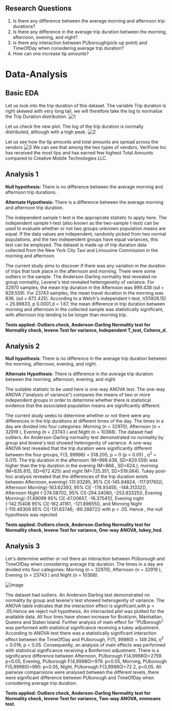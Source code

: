 ## Research Questions
1. Is there any difference between the average morning and afternoon trip durations?
2. Is there any difference in the average trip duration between the morning, afternoon, evening, and night?
3. Is there any interaction between PUborough(pick-up point) and TimeOfDay when considering average trip duration?
4. How can one increase tip amounts?
# Data-Analysis
## Basic EDA
Let us look into the trip duration of this dataset.
The variable Trip duration is right skewed with very long tail. we will therefore take the log to normalise the Trip Duration distribution.
![1](https://user-images.githubusercontent.com/41823726/147149032-c5cea79e-78b1-4dc9-bbfe-7936976441ee.png)

Let us check the new plot. The log of the trip duration is normally distributed, although with a high peak.
![2](https://user-images.githubusercontent.com/41823726/147149135-a03638cb-7b95-46f6-bdf1-5a2a6f54ec58.png)

Let us see how the tip amounts and total amounts are spread across the vendors 
![3](https://user-images.githubusercontent.com/41823726/147149372-79eb7fc3-3d3c-418c-b328-a77de4f984ed.png)
We can see that among the two types of vendors, VeriFone Inc has received the most tips and has earned few highest Total Amounts compared to Creative Mobile Technologies LLC.

## Analysis 1
**Null hypothesis:** There is no difference between the average morning and afternoon trip durations.

**Alternate Hypothesis:** There is a difference between the average morning and afternoon trip duration.

The independent sample t-test is the appropriate statistic to apply here. The independent sample t-test (also known as the two-sample t-test) can be used to evaluate whether or not two groups unknown population means are equal. If the data values are independent, randomly picked from two normal populations, and the two independent groups have equal variances, this test can be employed. The dataset is made up of trip duration data collected from the New York City Taxi and Limousine Commission in the morning and afternoon.

The current study aims to discover if there was any variation in the duration of trips that took place in the afternoon and morning. There were some outliers in the sample. The Anderson-Darling normality test revealed no group normality,  Levene's test revealed heterogeneity of variance. For 32970 samples, the mean trip duration in the Afternoon was 999.438 (sd = 829.559). For 23743 samples, the mean travel duration in the morning was 836. (sd = 672.425). According to a Welch's independent t-test, t(55926.15) = 25.89833, p 0.0001,d = 1.67, the mean difference in trip duration between morning and afternoon in the collected sample was statistically significant,  with afternoon trip tending to be longer than morning trip .

**Tests applied: Outliers check, Anderson-Darling Normality test for Normality check, levene Test for variance, Independent T_test, Cohens_d.**


## Analysis 2

**Null hypothesis**: There is no difference in the average trip duration between the morning, afternoon, evening, and night.

**Alternate Hypothesis**: There is difference in the average trip duration between the morning, afternoon, evening, and night

The suitable statistic to be used here is one-way ANOVA test. The one-way ANOVA ("analysis of variance") compares the means of two or more independent groups in order to determine whether there is statistical evidence that the associated population means are significantly different. 

The current study seeks to determine whether or not there were any differences in the trip durations at different times of the day. The times in a day are divided into four categories: Morning (n = 32970), Afternoon (n = 32919	), Evening (n = 23743	) and Night (n = 10368). The dataset had outliers. An Anderson-Darling normality test  demonstrated no normality by group and levene's test showed heterogenity of variance. A one-way ANOVA test revealed that the trip duration were significantly different between the four groups, F(3, 99996) = 518.205, p = 0 (p < 0.05) , $\eta^2$ = 0.015. The trip duration in the afternoon (M=999.438, SD=829.559) was higher than the trip duration in the evening (M=868., SD=624.), morning (M=835.815, SD=672.425) and night (M=725.351, SD=519.064). Tukey post-hoc analysis revealed that the differences of the trip duration exists between Afternoon, evening(-131.93295, 95% CI[-145.94824, -117.91765]), Afternoon Morning(-163.62393, 95% CI[ -178.93455, -148.31332]),  Afternoon Night (-274.08702, 95% CI[-294.34080, -253.83325]), Evening Morning(-31.69099 95% CI[-47.00657, -16.37541]), Evening night (-142.15408 95% CI[-162.41161, -121.89655]), and Morning Night (-110.46309 95% CI[-131.63746, -89.28872]) with p < .05. Hence , the null hypothesis was rejected.

**Tests applied: Outliers check, Anderson-Darling Normality test for Normality check, levene Test for variance, One-way ANOVA, tukey_hsd.**

## Analysis 3

Let's determine wether or not there an interaction between PUborough and TimeOfDay when considering average trip duration. The times in a day are divided into
four categories: Morning (n = 32970), Afternoon (n = 32919 ), Evening (n = 23743 ) and Night (n = 10368). 

![image](https://user-images.githubusercontent.com/41823726/148461467-23f33f03-ac4d-4832-9f9b-b37b904eaaa3.png)


The dataset had outliers. An Anderson Darling test demonstrated no normality by group and levene's test showed heterogenity of variance. The ANOVA table indicates that the interaction effect is significant,with p < .05.Hence we reject null hypothesis. An interracted plot was plotted for the available data. All four lines have shown increase for Broklynn, Manhattan, Queens and Staten Island. Further analysis of main effect for "PUBorough" was performed with statistical significance receiving a tukey adjustment. According to ANOVA test there was a  statistically significant interaction effect between the TimeOfDay and PUborough, F(11, 99980) = 149.294, $\eta^2$ = 0.016, p < 0.05. Consequently, an analysis of main effects  was performed with statistical significance receiving  a Bonferroni adjustment. There is a significance difference between Afternoon, PUborough F(4,99980)=2759. p<0.05, Evening, PUborough F(4,99980)=979. p<0.05, Morning, PUborough F(5,99980)=990. p<0.05, Night, PUborough F(3,99980)=72.2, p<0.05. All pairwise comparisions were analysed between the different levels, there were significant difference between PUborough and TimeOfDay when considering average trip duration.

**Tests applied: Outliers check, Anderson-Darling Normality test for Normality check, levene Test for variance, Two-way ANOVA, emmeans test.**



